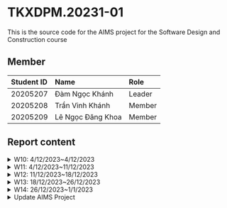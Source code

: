 # TKXDPM.20231-01

This is the source code for the AIMS project for the Software Design and Construction course

## Member 
| Student ID  | Name               | Role    |
|:------------|:-------------------|:--------|
| 20205207    | Đàm Ngọc Khánh     | Leader  |
| 20205208    | Trần Vinh Khánh    | Member  |
| 20205209    | Lê Ngọc Đăng Khoa  | Member  |

## Report content 

<details>
  <summary>W10: 4/12/2023~4/12/2023 </summary>
<br>
<details>
<summary>Đàm Ngọc Khánh</summary>
<br>

- Assigned tasks:
    - Bổ sung class Media
    - Cài đặt MediaDao để lấy data
    - Tạo file FXML và hiển thị các media lên home
    - Phân tích coupling liên quan đến task đã làm

- Implementation details:
    - Pull Request(s):[#6](https://github.com/TVKain/TKXDPM.VP.20231/pull/6) [#9](https://github.com/TVKain/TKXDPM.VP.20231/pull/9) [#10](https://github.com/TVKain/TKXDPM.VP.20231/pull/10)
    - Specific implementation details:
        - Cài đặt lớp Media
        - Cài đặt giao diện cho SqliteMediaDao
        - Cài đặt HomeViewHandler.java và MediaHomeViewHandler.java để có thể show giao diện

</details>

<details>
<summary>Trần Vinh Khánh</summary>
<br>

- Assigned tasks:
    - Set up the base for the project
    - Implement cart class
    - Analyzes coupling for the cart class 
    - Implement admin login features

- Implementation details:
    - Pull Request(s): [#8](https://github.com/TVKain/TKXDPM.VP.20231/pull/8) [#7](https://github.com/TVKain/TKXDPM.VP.20231/pull/7) [#5](https://github.com/TVKain/TKXDPM.VP.20231/pull/5) [#1](https://github.com/TVKain/TKXDPM.VP.20231/pull/1) [#2](https://github.com/TVKain/TKXDPM.VP.20231/pull/2) [#4](https://github.com/TVKain/TKXDPM.VP.20231/pull/4)
    - Specific implementation details:
        - Structure folder for the project
        - Implement the utility classes: Screen and Popup 
        - Implement the Dao interface 
        - Implement the Database connector 
        - Implement cart class 

</details>

<details>
<summary>Lê Ngọc Đăng Khoa</summary>
<br>

- Assigned tasks:
    - Implement search by title

- Implementation details:
    - Pull Request(s): [23](https://github.com/TVKain/TKXDPM.VP.20231/pull/23)
    - Specific implementation details:
        - Implement search by title

</details>

</details>


<details>
  <summary>W11: 4/12/2023~11/12/2023 </summary>
<br>
<details>
<summary>Đàm Ngọc Khánh</summary>
<br>

- Assigned tasks:
    - Sửa đổi lớp Media
    - Cài đặt thực thi khi click nút đặt hàng và add to cart
    - Phân tích cohesion dao

- Implementation details:
    - Pull Request(s):[#26](https://github.com/TVKain/TKXDPM.VP.20231/pull/26) [#28](https://github.com/TVKain/TKXDPM.VP.20231/pull/28) [#18](https://github.com/TVKain/TKXDPM.VP.20231/pull/18) [#19](https://github.com/TVKain/TKXDPM.VP.20231/pull/19) [#20](https://github.com/TVKain/TKXDPM.VP.20231/pull/20) [#21](https://github.com/TVKain/TKXDPM.VP.20231/pull/21)
    - Specific implementation details:
        - Sửa đổi kiểu dữ liệu Media và các lớp liên quan
        - Cài đặt chức năng đặt hàng và thêm màn hình giỏ hàng
        - Tạo file FXML và hiển thị các media lên màn hình giỏ hàng

</details>

<details>
<summary>Trần Vinh Khánh</summary>
<br>

- Assigned tasks:
    - Fix the cart class 
    - Analyze cohesion for Cart.java Application.java 
    - Implement Login Screen for the application
- Implementation details:
    - Pull Request(s): [#24](https://github.com/TVKain/TKXDPM.VP.20231/pull/24) [#22](https://github.com/TVKain/TKXDPM.VP.20231/pull/22) [#14](https://github.com/TVKain/TKXDPM.VP.20231/pull/14) [#15](https://github.com/TVKain/TKXDPM.VP.20231/pull/15) [#16](https://github.com/TVKain/TKXDPM.VP.20231/pull/16) [#17](https://github.com/TVKain/TKXDPM.VP.20231/pull/17)
    - Specific implementation details:
        - Fix some methods in the cart class 
        - Analyze cohesion 
        - Implement the fxml file for the login screen along with the corresponding view handler

</details>

<details>
<summary>Lê Ngọc Đăng Khoa</summary>
<br>

- Assigned tasks:
    - Implement search by title

- Implementation details:
    - Pull Request(s): [23](https://github.com/TVKain/TKXDPM.VP.20231/pull/23)
    - Specific implementation details:
        - Implement search by title

</details>

</details>


<details>
  <summary>W12: 11/12/2023~18/12/2023 </summary>
<br>
<details>
<summary>Đàm Ngọc Khánh</summary>
<br>

- Assigned tasks:
    - Sửa đổi liên quan đến số lượng và giới hạn số lượng media ở HomeView, CartView,..
    - Phân tích SOLID DAO và SqliteDatabase

- Implementation details:
    - Pull Request(s):[#31](https://github.com/TVKain/TKXDPM.VP.20231/pull/31) [#36](https://github.com/TVKain/TKXDPM.VP.20231/pull/36)
    - Specific implementation details:
        - Sửa đổi spinner để người dùng có thể sửa số lượng ngay cả trong màn hình giỏ hàng
        - Phân tích SOLID
</details>

<details>
<summary>Trần Vinh Khánh</summary>
<br>

- Assigned tasks:
    - Implement Delivery Info screen and part of Place Order Controller
    - SOLID Analysis for Cart class and AdminLoginController
- Implementation details:
    - Pull Request(s): [34](https://github.com/TVKain/TKXDPM.VP.20231-04/pull/34) [33](https://github.com/TVKain/TKXDPM.VP.20231-04/pull/33) [32](https://github.com/TVKain/TKXDPM.VP.20231-04/pull/32)
    - Specific implementation details:
        - Add FXML file, DeliveryInfoViewHandler, PlaceOrderController, Factory class for DeliveryInfo and RushDeliveryInfo 
        - Add Delivery Info Validator factory class 
        - SOLID Analysis 

</details>

<details>
<summary>Lê Ngọc Đăng Khoa</summary>
<br>

- Assigned tasks:
    - Implement search by title
    - SOLID Analysis for HomeViewHandler, CartViewHandler, CartMediaViewHandler and MediaHomeViewHandler

- Implementation details:
    - Pull Request(s): [38](https://github.com/TVKain/TKXDPM.VP.20231/pull/38)
    - Specific implementation details:
        - Implement search by title

</details>

</details>


<details>
  <summary>W13: 18/12/2023~26/12/2023 </summary>
<br>
<details>
<summary>Đàm Ngọc Khánh</summary>
<br>

- Assigned tasks:
    - Sửa đổi liên quan đến số lượng và giới hạn số lượng media ở HomeView, CartView,..
    - Phân tích SOLID DAO và SqliteDatabase

- Implementation details:
    - Pull Request(s):[#31](https://github.com/TVKain/TKXDPM.VP.20231/pull/31) [#36](https://github.com/TVKain/TKXDPM.VP.20231/pull/36)
    - Specific implementation details:
        - Sửa đổi spinner để người dùng có thể sửa số lượng ngay cả trong màn hình giỏ hàng
        - Phân tích SOLID
</details>

<details>
<summary>Trần Vinh Khánh</summary>
<br>

- Assigned tasks:
    - Did nothing this week 
- Implementation details:
    - Pull Request(s): 
    - Specific implementation details:
        

</details>

<details>
<summary>Lê Ngọc Đăng Khoa</summary>
<br>

- Assigned tasks:
    - Implement search by title
    - SOLID Analysis for HomeViewHandler, CartViewHandler, CartMediaViewHandler and MediaHomeViewHandler

- Implementation details:
    - Pull Request(s): [38](https://github.com/TVKain/TKXDPM.VP.20231/pull/38)
    - Specific implementation details:
        - Implement search by title

</details>

</details>

<details>
  <summary>W14: 26/12/2023~1/1/2023 </summary>
<br>
<details>
<summary>Đàm Ngọc Khánh</summary>
<br>

- Assigned tasks:
    - Sửa đổi liên quan đến số lượng và giới hạn số lượng media ở HomeView, CartView,..
    - Phân tích SOLID DAO và SqliteDatabase

- Implementation details:
    - Pull Request(s):[#31](https://github.com/TVKain/TKXDPM.VP.20231/pull/31) [#36](https://github.com/TVKain/TKXDPM.VP.20231/pull/36)
    - Specific implementation details:
        - Sửa đổi spinner để người dùng có thể sửa số lượng ngay cả trong màn hình giỏ hàng
        - Phân tích SOLID
</details>

<details>
<summary>Trần Vinh Khánh</summary>
<br>

- Assigned tasks:
    - Implemented login with roles  
    - Implemented account crud, account block unblock for admin 
    - Finished up the place order use case 
      - Delivery Info
      - Invoice
      - Payment
    - Implemented banking subsystem 
    - Refactor email subsystem
- Implementation details:
    - Pull Request(s): 
      - https://github.com/TVKain/TKXDPM.VP.20231-04/pull/44
      - https://github.com/TVKain/TKXDPM.VP.20231-04/pull/45
      - https://github.com/TVKain/TKXDPM.VP.20231-04/pull/51
      - https://github.com/TVKain/TKXDPM.VP.20231-04/pull/60
      - https://github.com/TVKain/TKXDPM.VP.20231-04/pull/61
      - https://github.com/TVKain/TKXDPM.VP.20231-04/pull/63
      - https://github.com/TVKain/TKXDPM.VP.20231-04/pull/64
      - https://github.com/TVKain/TKXDPM.VP.20231-04/pull/70
      - https://github.com/TVKain/TKXDPM.VP.20231-04/pull/74
      - https://github.com/TVKain/TKXDPM.VP.20231-04/pull/76
      - https://github.com/TVKain/TKXDPM.VP.20231-04/pull/77
      - https://github.com/TVKain/TKXDPM.VP.20231-04/pull/78
      - https://github.com/TVKain/TKXDPM.VP.20231-04/pull/79
    - Specific implementation details:
        - Added necessary dao classes 
        - Refactor AccountController 
        - Added AccountUpdateValidator, AccountCreateValidator
        - Added invoice.fxml, delivery-info.fxml, payment fxml files 
        - Added account-create.fxml, account-update.fxml 
        - Update login-account.fxml
        - Added ShippingCalculator (for place order)
        - Added AccountUpdateException, AccountCreateException 
        - Refactor AccountViewHandler, AccountAddViewHandler, AccountCreateViewHandler
        

</details>

<details>
<summary>Lê Ngọc Đăng Khoa</summary>
<br>

- Assigned tasks:
    - Implement advanced searches and sorting options
    - Implement email receipt and refund

- Implementation details:
    - Pull Request(s): [55](https://github.com/TVKain/TKXDPM.VP.20231/pull/55)
    - Specific implementation details:
        - Implement advanced searches and sorting options
    
    - Pull Request(s): [69](https://github.com/TVKain/TKXDPM.VP.20231/pull/69)
    - Specific implementation details:
        - Implement email receipt

</details>

</details>


<details>
  <summary>Update AIMS Project </summary>
<br>

- Update sử dụng myqsl với Xampp để giả lập môi trường server để khắc phục Sqlite. Tránh việc database là local trên mỗi máy, đồng bộ dữ liệu khi triển khai thực tế
- Fix tính năng tìm kiếm và sắp xếp ở trang home screen
- Thêm chức năng xem chi tiết mặt hàng ở màn hình khách hàng

</details>
